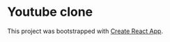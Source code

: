 # Youtube clone

This project was bootstrapped with [Create React App](https://github.com/facebook/create-react-app).

## 
